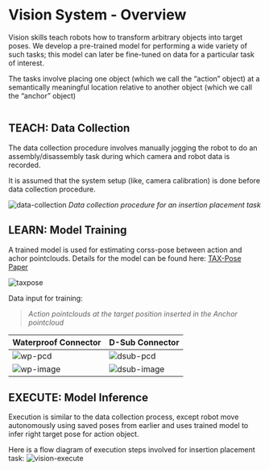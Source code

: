 # Vision System - Overview

Vision skills teach robots how to transform arbitrary objects into target poses. We develop a pre-trained model for performing a wide variety of such tasks; this model
can later be fine-tuned on data for a particular task of interest.

The tasks involve placing one object (which we call the “action” object) at a semantically meaningful location relative to another object (which we call the “anchor” object)


```{contents}
```

## TEACH: Data Collection

The data collection procedure involves manually jogging the robot to do an assembly/disassembly task during which camera and robot data is recorded. 

It is assumed that the system setup (like, camera calibration) is done before data collection procedure. 

![data-collection](files/vision-data-collection.png)
*Data collection procedure for an insertion placement task*

## LEARN: Model Training

A trained model is used for estimating corss-pose between action and achor pointclouds. Details for the model can be found here: [TAX-Pose Paper](https://arxiv.org/pdf/2211.09325)

![taxpose](files/vision-taxpose-overview.gif)

Data input for training: 

> *Action pointclouds at the target position inserted in the Anchor pointcloud*

| Waterproof Connector | D-Sub Connector |
|----------------------| ----------------|
| ![wp-pcd](files/wp.gif) | ![dsub-pcd](files/dsub.gif) |
| ![wp-image](files/wp.png) | ![dsub-image](files/dsub.jpg) |


## EXECUTE: Model Inference

Execution is similar to the data collection process, except robot move autonomously using saved poses from earlier and uses trained model to infer right target pose for action object.

Here is a flow diagram of execution steps involved for insertion placement task:
![vision-execute](files/vision-execute.png)

